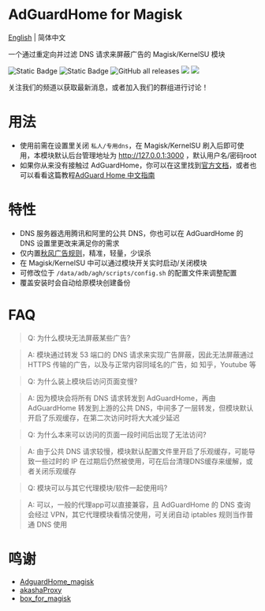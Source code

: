 # AdGuardHome for Magisk
[English](README_en.md) | 简体中文

一个通过重定向并过滤 DNS 请求来屏蔽广告的 Magisk/KernelSU 模块

![Static Badge](https://img.shields.io/badge/arm--64-support-blue)
![Static Badge](https://img.shields.io/badge/arm--v7-support-blue)
![GitHub all releases](https://img.shields.io/github/downloads/twoone-3/AdguardHome/total)
[![](https://img.shields.io/badge/Telegram-Join%20Channel-blue?logo=telegram)](https://t.me/adguardhome_for_magisk_release)
[![](https://img.shields.io/badge/Telegram-Join%20Group-blue?logo=telegram)](https://t.me/+mdZL11mJjxhkYjdl)

关注我们的频道以获取最新消息，或者加入我们的群组进行讨论！

# 用法
- 使用前需在设置里关闭 `私人/专用dns`，在 Magisk/KernelSU 刷入后即可使用，本模块默认后台管理地址为 http://127.0.0.1:3000 ，默认用户名/密码root
- 如果你从来没有接触过 AdGuardHome，你可以在这里找到[官方文档](https://github.com/AdguardTeam/AdGuardHome)，或者也可以看看这篇教程[AdGuard Home 中文指南](https://www.timochan.cn/posts/jc/adguard_home_configuration_guide)

# 特性
- DNS 服务器选用腾讯和阿里的公共 DNS，你也可以在 AdGuardHome 的 DNS 设置里更改来满足你的需求
- 仅内置[秋风广告规则](https://github.com/TG-Twilight/AWAvenue-Ads-Rule)，精准，轻量，少误杀
- 在 Magisk/KernelSU 中可以通过模块开关实时启动/关闭模块
- 可修改位于 `/data/adb/agh/scripts/config.sh` 的配置文件来调整配置
- 覆盖安装时会自动给原模块创建备份

# FAQ
> Q: 为什么模块无法屏蔽某些广告?

> A: 模块通过转发 53 端口的 DNS 请求来实现广告屏蔽，因此无法屏蔽通过 HTTPS 传输的广告，以及与正常内容同域名的广告，如 知乎，Youtube 等

> Q: 为什么装上模块后访问页面变慢?

> A: 因为模块会将所有 DNS 请求转发到 AdGuardHome，再由 AdGuardHome 转发到上游的公共 DNS，中间多了一层转发，但模块默认开启了乐观缓存，在第二次访问时将大大减少延迟

> Q: 为什么本来可以访问的页面一段时间后出现了无法访问?

> A: 由于公共 DNS 请求较慢，模块默认配置文件里开启了乐观缓存，可能导致一些过时的 IP 在过期后仍然被使用，可在后台清理DNS缓存来缓解，或者关闭乐观缓存

> Q: 模块可以与其它代理模块/软件一起使用吗?

> A: 可以，一般的代理app可以直接兼容，且 AdGuardHome 的 DNS 查询会经过 VPN，其它代理模块看情况使用，可关闭自动 iptables 规则当作普通 DNS 使用


# 鸣谢
- [AdguardHome_magisk](https://github.com/410154425/AdGuardHome_magisk)
- [akashaProxy](https://github.com/ModuleList/akashaProxy)
- [box_for_magisk](https://github.com/taamarin/box_for_magisk)